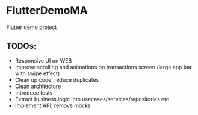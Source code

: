 # FlutterDemoMA
Flutter demo project


## TODOs:
- Responsive UI on WEB
- Improve scrolling and animations on transactions screen (large app bar with swipe effect)
- Clean up code, reduce duplicates
- Clean architecture
- Introduce tests
- Extract business logic into usecases/services/repositories etc
- implement API, remove mocks
